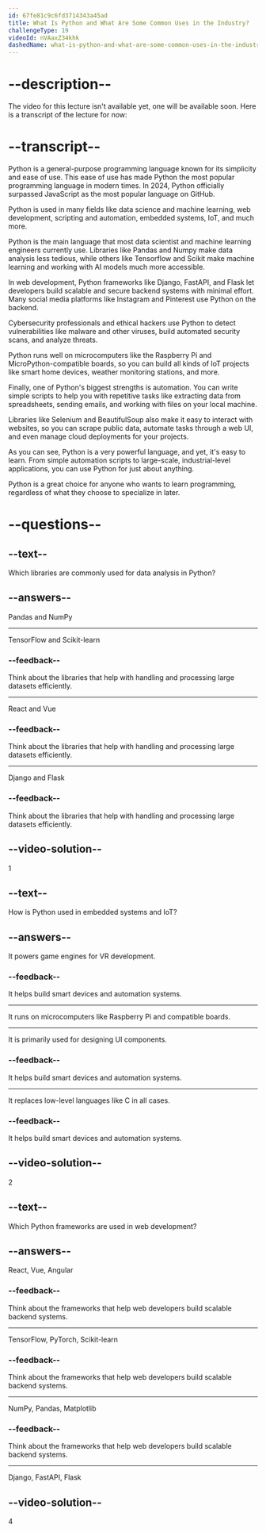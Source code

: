 ```yaml
---
id: 67fe81c9c6fd3714343a45ad
title: What Is Python and What Are Some Common Uses in the Industry?
challengeType: 19
videoId: nVAaxZ34khk
dashedName: what-is-python-and-what-are-some-common-uses-in-the-industry
---
```


# --description--

The video for this lecture isn't available yet, one will be available soon. Here is a transcript of the lecture for now:

# --transcript--

Python is a general-purpose programming language known for its simplicity and ease of use. This ease of use has made Python the most popular programming language in modern times. In 2024, Python officially surpassed JavaScript as the most popular language on GitHub.

Python is used in many fields like data science and machine learning, web development, scripting and automation, embedded systems, IoT, and much more.

Python is the main language that most data scientist and machine learning engineers currently use. Libraries like Pandas and Numpy make data analysis less tedious, while others like Tensorflow and Scikit make machine learning and working with AI models much more accessible.

In web development, Python frameworks like Django, FastAPI, and Flask let developers build scalable and secure backend systems with minimal effort. Many social media platforms like Instagram and Pinterest use Python on the backend.

Cybersecurity professionals and ethical hackers use Python to detect vulnerabilities like malware and other viruses, build automated security scans, and analyze threats.

Python runs well on microcomputers like the Raspberry Pi and MicroPython-compatible boards, so you can build all kinds of IoT projects like smart home devices, weather monitoring stations, and more.

Finally, one of Python's biggest strengths is automation. You can write simple scripts to help you with repetitive tasks like extracting data from spreadsheets, sending emails, and working with files on your local machine.

Libraries like Selenium and BeautifulSoup also make it easy to interact with websites, so you can scrape public data, automate tasks through a web UI, and even manage cloud deployments for your projects.

As you can see, Python is a very powerful language, and yet, it's easy to learn. From simple automation scripts to large-scale, industrial-level applications, you can use Python for just about anything.

Python is a great choice for anyone who wants to learn programming, regardless of what they choose to specialize in later.

# --questions--

## --text--

Which libraries are commonly used for data analysis in Python?

## --answers--

Pandas and NumPy

---

TensorFlow and Scikit-learn

### --feedback--

Think about the libraries that help with handling and processing large datasets efficiently.

---

React and Vue

### --feedback--

Think about the libraries that help with handling and processing large datasets efficiently.

---

Django and Flask

### --feedback--

Think about the libraries that help with handling and processing large datasets efficiently.

## --video-solution--

1

## --text--

How is Python used in embedded systems and IoT?

## --answers--

It powers game engines for VR development.

### --feedback--

It helps build smart devices and automation systems.

---

It runs on microcomputers like Raspberry Pi and compatible boards.

---

It is primarily used for designing UI components.

### --feedback--

It helps build smart devices and automation systems.

---

It replaces low-level languages like C in all cases.

### --feedback--

It helps build smart devices and automation systems.

## --video-solution--

2

## --text--

Which Python frameworks are used in web development?

## --answers--

React, Vue, Angular

### --feedback--

Think about the frameworks that help web developers build scalable backend systems.

---

TensorFlow, PyTorch, Scikit-learn

### --feedback--

Think about the frameworks that help web developers build scalable backend systems.

---

NumPy, Pandas, Matplotlib

### --feedback--

Think about the frameworks that help web developers build scalable backend systems.

---

Django, FastAPI, Flask

## --video-solution--

4
